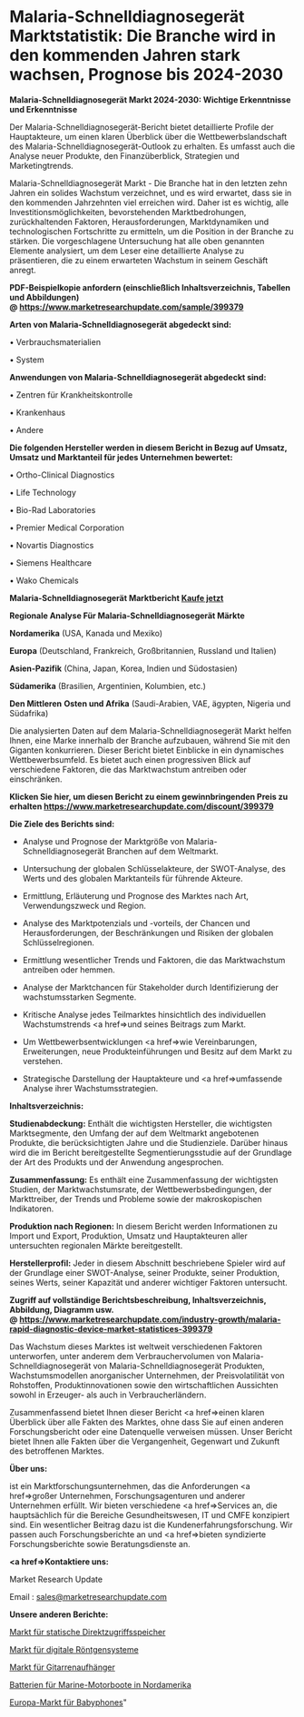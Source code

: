 # Malaria-Schnelldiagnosegerät Marktstatistik: Die Branche wird in den kommenden Jahren stark wachsen, Prognose bis 2024-2030

<strong>Malaria-Schnelldiagnosegerät Markt 2024-2030: Wichtige Erkenntnisse und Erkenntnisse</strong>

Der Malaria-Schnelldiagnosegerät-Bericht bietet detaillierte Profile der Hauptakteure, um einen klaren Überblick über die Wettbewerbslandschaft des Malaria-Schnelldiagnosegerät-Outlook zu erhalten. Es umfasst auch die Analyse neuer Produkte, den Finanzüberblick, Strategien und Marketingtrends.

Malaria-Schnelldiagnosegerät Markt - Die Branche hat in den letzten zehn Jahren ein solides Wachstum verzeichnet, und es wird erwartet, dass sie in den kommenden Jahrzehnten viel erreichen wird. Daher ist es wichtig, alle Investitionsmöglichkeiten, bevorstehenden Marktbedrohungen, zurückhaltenden Faktoren, Herausforderungen, Marktdynamiken und technologischen Fortschritte zu ermitteln, um die Position in der Branche zu stärken. Die vorgeschlagene Untersuchung hat alle oben genannten Elemente analysiert, um dem Leser eine detaillierte Analyse zu präsentieren, die zu einem erwarteten Wachstum in seinem Geschäft anregt.

<strong><b>PDF-Beispielkopie anfordern (einschließlich Inhaltsverzeichnis, Tabellen und Abbildungen) @ </b></strong><strong><a href=https://www.marketresearchupdate.com/sample/399379><strong>https://www.marketresearchupdate.com/sample/399379</u></a></strong></strong>

<strong>Arten von Malaria-Schnelldiagnosegerät abgedeckt sind:</strong>

• Verbrauchsmaterialien

• System

<strong>Anwendungen von Malaria-Schnelldiagnosegerät abgedeckt sind:</strong>

• Zentren für Krankheitskontrolle

• Krankenhaus

• Andere

<strong>Die folgenden Hersteller werden in diesem Bericht in Bezug auf Umsatz, Umsatz und Marktanteil für jedes Unternehmen bewertet:</strong>

• Ortho-Clinical Diagnostics

• Life Technology

• Bio-Rad Laboratories

• Premier Medical Corporation

• Novartis Diagnostics

• Siemens Healthcare

• Wako Chemicals

<strong>Malaria-Schnelldiagnosegerät Marktbericht <a href=https://www.marketresearchupdate.com/buynow/399379>Kaufe jetzt</a></strong>

<strong>Regionale Analyse Für Malaria-Schnelldiagnosegerät Märkte</strong>

<strong>Nordamerika</strong> (USA, Kanada und Mexiko)

<strong>Europa</strong> (Deutschland, Frankreich, Großbritannien, Russland und Italien)

<strong>Asien-Pazifik</strong> (China, Japan, Korea, Indien und Südostasien)

<strong>Südamerika</strong> (Brasilien, Argentinien, Kolumbien, etc.)

<strong>Den Mittleren</strong> <strong>Osten und Afrika</strong> (Saudi-Arabien, VAE, ägypten, Nigeria und Südafrika)

Die analysierten Daten auf dem Malaria-Schnelldiagnosegerät Markt helfen Ihnen, eine Marke innerhalb der Branche aufzubauen, während Sie mit den Giganten konkurrieren. Dieser Bericht bietet Einblicke in ein dynamisches Wettbewerbsumfeld. Es bietet auch einen progressiven Blick auf verschiedene Faktoren, die das Marktwachstum antreiben oder einschränken.

<strong>Klicken Sie hier, um diesen Bericht zu einem gewinnbringenden Preis zu erhalten
</strong><strong><a href=https://www.marketresearchupdate.com/discount/399379>https://www.marketresearchupdate.com/discount/399379</b></u></strong></a>

<strong>Die Ziele des Berichts sind:</strong>

- Analyse und Prognose der Marktgröße von Malaria-Schnelldiagnosegerät Branchen auf dem Weltmarkt.

- Untersuchung der globalen Schlüsselakteure, der SWOT-Analyse, des Werts und des globalen Marktanteils für führende Akteure.

- Ermittlung, Erläuterung und Prognose des Marktes nach Art, Verwendungszweck und Region.

- Analyse des Marktpotenzials und -vorteils, der Chancen und Herausforderungen, der Beschränkungen und Risiken der globalen Schlüsselregionen.

- Ermittlung wesentlicher Trends und Faktoren, die das Marktwachstum antreiben oder hemmen.

- Analyse der Marktchancen für Stakeholder durch Identifizierung der wachstumsstarken Segmente.

- Kritische Analyse jedes Teilmarktes hinsichtlich des individuellen Wachstumstrends <a href=>und</a> seines Beitrags zum Markt.

- Um Wettbewerbsentwicklungen <a href=>wie</a> Vereinbarungen, Erweiterungen, neue Produkteinführungen und Besitz auf dem Markt zu verstehen.

- Strategische Darstellung der Hauptakteure und <a href=>umfas</a>sende Analyse ihrer Wachstumsstrategien.

<strong>Inhaltsverzeichnis:</strong>

<strong>Studienabdeckung:</strong> Enthält die wichtigsten Hersteller, die wichtigsten Marktsegmente, den Umfang der auf dem Weltmarkt angebotenen Produkte, die berücksichtigten Jahre und die Studienziele. Darüber hinaus wird die im Bericht bereitgestellte Segmentierungsstudie auf der Grundlage der Art des Produkts und der Anwendung angesprochen.

<strong>Zusammenfassung:</strong> Es enthält eine Zusammenfassung der wichtigsten Studien, der Marktwachstumsrate, der Wettbewerbsbedingungen, der Markttreiber, der Trends und Probleme sowie der makroskopischen Indikatoren.

<strong>Produktion nach Regionen:</strong> In diesem Bericht werden Informationen zu Import und Export, Produktion, Umsatz und Hauptakteuren aller untersuchten regionalen Märkte bereitgestellt.

<strong>Herstellerprofil:</strong> Jeder in diesem Abschnitt beschriebene Spieler wird auf der Grundlage einer SWOT-Analyse, seiner Produkte, seiner Produktion, seines Werts, seiner Kapazität und anderer wichtiger Faktoren untersucht.

<strong><b>Zugriff auf vollständige Berichtsbeschreibung, Inhaltsverzeichnis, Abbildung, Diagramm usw. @ </b></strong><strong><a href=https://www.marketresearchupdate.com/industry-growth/malaria-rapid-diagnostic-device-market-statistices-399379>https://www.marketresearchupdate.com/industry-growth/malaria-rapid-diagnostic-device-market-statistices-399379</a></strong>

Das Wachstum dieses Marktes ist weltweit verschiedenen Faktoren unterworfen, unter anderem dem Verbrauchervolumen von Malaria-Schnelldiagnosegerät von Malaria-Schnelldiagnosegerät Produkten, Wachstumsmodellen anorganischer Unternehmen, der Preisvolatilität von Rohstoffen, Produktinnovationen sowie den wirtschaftlichen Aussichten sowohl in Erzeuger- als auch in Verbraucherländern.

Zusammenfassend bietet Ihnen dieser Bericht <a href=>einen</a> klaren Überblick über alle Fakten des Marktes, ohne dass Sie auf einen anderen Forschungsbericht oder eine Datenquelle verweisen müssen. Unser Bericht bietet Ihnen alle Fakten über die Vergangenheit, Gegenwart und Zukunft des betroffenen Marktes.

<strong>Über uns:</strong>

 ist ein Marktforschungsunternehmen, das die Anforderungen <a href=>großer</a> Unternehmen, Forschungsagenturen und anderer Unternehmen erfüllt. Wir bieten verschiedene <a href=>Services</a> an, die hauptsächlich für die Bereiche Gesundheitswesen, IT und CMFE konzipiert sind. Ein wesentlicher Beitrag dazu ist die Kundenerfahrungsforschung. Wir passen auch Forschungsberichte an und <a href=>bieten</a> syndizierte Forschungsberichte sowie Beratungsdienste an.

<strong><a href=>Kontaktiere uns:</a></strong>

Market Research Update

Email : sales@marketresearchupdate.com

<strong>Unsere anderen Berichte:</strong>

<a href=https://www.linkedin.com/pulse/static-random-access-memory-market-has-huge-growth>Markt für statische Direktzugriffsspeicher</a>

<a href=https://www.linkedin.com/pulse/digital-x-ray-system-market-size-industry-growth>Markt für digitale Röntgensysteme</a>

<a href=https://www.linkedin.com/pulse/guitar-hangers-market-research-report-reveals>Markt für Gitarrenaufhänger</a>

<a href=https://www.linkedin.com/pulse/north-america-marine-powerboats-batteries>Batterien für Marine-Motorboote in Nordamerika</a>

<a href=https://www.linkedin.com/pulse/europe-baby-monitor-market-advancing-growth>Europa-Markt für Babyphones</a>"
